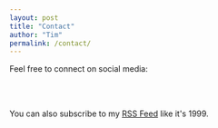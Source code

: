 ```yaml
---
layout: post
title: "Contact"
author: "Tim"
permalink: /contact/
---
```

<style>
.post p, .social {
    text-align: center;
}
.social a, .social a:visited {
    color: #fff;
    padding: 0.33em;
    font-size: 2em;
}
@media screen and (max-width:360px) {
  .social a {
    font-size: 1.5em;
  }   
}
</style>

Feel free to connect on social media:

<div class="social">
    <a href="https://www.freecodecamp.org/tmshkr" target="_blank" alt="freeCodeCamp" title="freeCodeCamp"><i class="fab fa-free-code-camp"></i></a>
    <a href="https://www.linkedin.com/in/tmshkr/" target="_blank" alt="LinkedIn" title="LinkedIn"><i class="fab fa-linkedin"></i></a>
    <a href="https://www.instagram.com/tmshkr/" target="_blank" alt="Instagram" title="Instagram"><i class="fab fa-instagram"></i></a>
    <a href="https://twitter.com/tmshkr/" target="_blank" alt="Twitter" title="Twitter"><i class="fab fa-twitter"></i></a>
    <a href="https://github.com/tmshkr/" target="_blank" alt="GitHub" title="GitHub"><i class="fab fa-github"></i></a>
    <a href="https://www.facebook.com/timshaker/" target="_blank" alt="Facebook" title="Facebook"><i class="fab fa-facebook-square"></i></a>
    <a href="https://codepen.io/tmshkr/" target="_blank" alt="Codepen" title="Codepen"><i class="fab fa-codepen"></i></a>
</div>

You can also subscribe to my [RSS Feed](/feed.xml) like it's 1999.